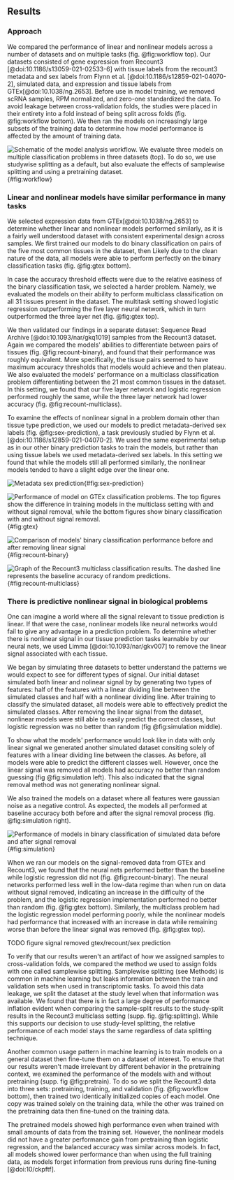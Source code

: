 ## Results 

### Approach 
We compared the performance of linear and nonlinear models across a number of datasets and on multiple tasks (fig. @fig:workflow top).
Our datasets consisted of gene expression from Recount3 [@doi:10.1186/s13059-021-02533-6] with tissue labels from the recount3 metadata and sex labels from Flynn et al. [@doi:10.1186/s12859-021-04070-2], simulated data, and expression and tissue labels from GTEx[@doi:10.1038/ng.2653].
Before use in model training, we removed scRNA samples, RPM normalized, and zero-one standardized the data.
To avoid leakage between cross-validation folds, the studies were placed in their entirety into a fold instead of being split across folds (fig. @fig:workflow bottom).
We then ran the models on increasingly large subsets of the training data to determine how model performance is affected by the amount of training data.

![
Schematic of the model analysis workflow. We evaluate three models on multiple classification problems in three datasets (top). To do so, we use studywise splitting as a default, but also evaluate the effects of samplewise splitting and using a pretraining dataset.
](./images/workflow.svg "Workflow diagram"){#fig:workflow}


### Linear and nonlinear models have similar performance in many tasks
We selected expression data from GTEx[@doi:10.1038/ng.2653] to determine whether linear and nonlinear models performed similarly, as it is a fairly well understood dataset with consistent experimental design across samples.
We first trained our models to do binary classification on pairs of the five most common tissues in the dataset, then 
Likely due to the clean nature of the data, all models were able to perform perfectly on the binary classification tasks (fig. @fig:gtex bottom).

In case the accuracy threshold effects were due to the relative easiness of the binary classification task, we selected a harder problem.
Namely, we evaluated the models on their ability to perform multiclass classification on all 31 tissues present in the dataset.
The multitask setting showed logistic regression outperforming the five layer neural network, which in turn outperformed the three layer net (fig. @fig:gtex top).

We then validated our findings in a separate dataset: Sequence Read Archive [@doi:10.1093/nar/gkq1019] samples from the Recount3 dataset.
Again we compared the models' abilities to differentiate between pairs of tissues (fig. @fig:recount-binary), and found that their performance was roughly equivalent.
More specifically, the tissue pairs seemed to have maximum accuracy thresholds that models would achieve and then plateau.
We also evaluated the models' performance on a multiclass classification  problem differentiating between the 21 most common tissues in the dataset.
In this setting, we found that our five layer network and logistic regression performed roughly the same, while the three layer network had lower accuracy (fig. @fig:recount-multiclass).

To examine the effects of nonlinear signal in a problem domain other than tissue type prediction, we used our models to predict metadata-derived sex labels (fig. @fig:sex-prediction), a task previously studied by Flynn et al. [@doi:10.1186/s12859-021-04070-2].
We used the same experimental setup as in our other binary prediction tasks to train the models, but rather than using tissue labels we used metadata-derived sex labels.
In this setting we found that while the models still all performed similarly, the nonlinear models tended to have a slight edge over the linear one.

![
Metadata sex prediction
](./images/sex_prediction.svg ){#fig:sex-prediction}

![
Performance of model on GTEx classification problems. The top figures show the difference in training models in the multiclass setting with and without signal removal, while the bottom figures show binary classification with and without signal removal.
](./images/gtex_combined.svg "Gtex classification tasks"){#fig:gtex}

![
Comparison of models' binary classification performance before and after removing linear signal
](./images/recount_binary_combined.svg "Recount binary classification before and after signal removal"){#fig:recount-binary}

![
Graph of the Recount3 multiclass classification results. The dashed line represents the baseline accuracy of random predictions.
](./images/recount_multiclass_combined.svg "Recount multiclass classification"){#fig:recount-multiclass}

### There is predictive nonlinear signal in biological problems
One can imagine a world where all the signal relevant to tissue prediction is linear.
If that were the case, nonlinear models like neural networks would fail to give any advantage in a prediction problem.
To determine whether there is nonlinear signal in our tissue prediction tasks learnable by our neural nets, we used Limma [@doi:10.1093/nar/gkv007] to remove the linear signal associated with each tissue.

We began by simulating three datasets to better understand the patterns we would expect to see for different types of signal.
Our initial dataset simulated both linear and nolinear signal by by generating two types of features: half of the features with a linear dividing line between the simulated classes and half with a nonlinear dividing line.
After training to classify the simulated dataset, all models were able to effectively predict the simulated classes.
After removing the linear signal from the dataset, nonlinear models were still able to easily predict the correct classes, but logistic regression was no better than random (fig @fig:simulation middle).

To show what the models' performance would look like in data with only linear signal we generated another simulated dataset consiting solely of features with a linear dividing line between the classes.
As before, all models were able to predict the different classes well.
However, once the linear signal was removed all models had accuracy no better than random guessing (fig @fig:simulation left).
This also indicated that the signal removal method was not generating nonlinear signal.

We also trained the models on a dataset where all features were gaussian noise as a negative control.
As expected, the models all performed at baseline accuracy both before and after the signal removal process (fig. @fig:simulation right).

![
Performance of models in binary classification of simulated data before and after signal removal
](./images/simulated_data_combined.svg ){#fig:simulation}

When we ran our models on the signal-removed data from GTEx and Recount3, we found that the neural nets performed better than the baseline while logistic regression did not (fig. @fig:recount-binary).
The neural networks performed less well in the low-data regime than when run on data without signal removed, indicating an increase in the difficulty of the problem, and the logistic regression implementation performed no better than random (fig. @fig:gtex bottom).
Similarly, the multiclass problem had the logistic regression model performing poorly, while the nonlinear models had performance that increased with an increase in data while remaining worse than before the linear signal was removed (fig. @fig:gtex top).

TODO figure signal removed gtex/recount/sex prediction

To verify that our results weren't an artifact of how we assigned samples to cross-validation folds, we compared the method we used to assign folds with one called samplewise splitting.
Samplewise splitting (see Methods) is common in machine learning but leaks information between the train and validation sets when used in transcriptomic tasks.
To avoid this data leakage, we split the dataset at the study level when that information was available.
We found that there is in fact a large degree of performance inflation evident when comparing the sample-split results to the study-split results in the Recount3 multiclass setting (supp. fig. @fig:splitting).
While this supports our decision to use study-level splitting, the relative performance of each model stays the same regardless of data splitting technique.

Another common usage pattern in machine learning is to train models on a general dataset then fine-tune them on a dataset of interest.
To ensure that our results weren't made irrelevant by different behavior in the pretraining context, we examined the performance of the models with and without pretraining (supp. fig @fig:pretrain).
To do so we split the Recount3 data into three sets: pretraining, training, and validation (fig. @fig:workflow bottom), then trained two identically initialized copies of each model.
One copy was trained solely on the training data, while the other was trained on the pretraining data then fine-tuned on the training data.

The pretrained models showed high performance even when trained with small amounts of data from the training set.
However, the nonlinear models did not have a greater performance gain from pretraining than logistic regression, and the balanced accuracy was similar across models.
In fact, all models showed lower performance than when using the full training data, as models forget information from previous runs during fine-tuning [@doi:10/ckpftf].

